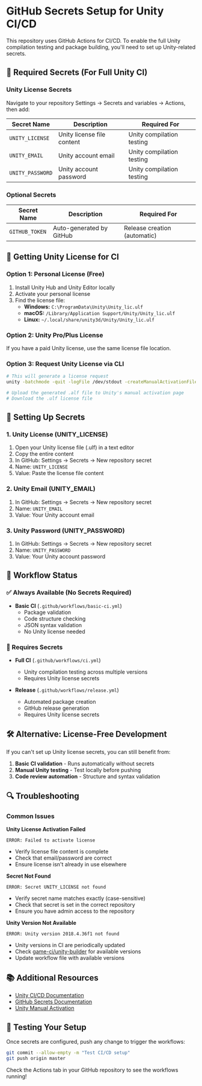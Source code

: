 # GitHub Secrets Setup for Unity CI/CD

This repository uses GitHub Actions for CI/CD. To enable the full Unity compilation testing and package building, you'll need to set up Unity-related secrets.

## 🔑 Required Secrets (For Full Unity CI)

### Unity License Secrets
Navigate to your repository Settings → Secrets and variables → Actions, then add:

| Secret Name | Description | Required For |
|-------------|-------------|--------------|
| `UNITY_LICENSE` | Unity license file content | Unity compilation testing |
| `UNITY_EMAIL` | Unity account email | Unity compilation testing |
| `UNITY_PASSWORD` | Unity account password | Unity compilation testing |

### Optional Secrets
| Secret Name | Description | Required For |
|-------------|-------------|--------------|
| `GITHUB_TOKEN` | Auto-generated by GitHub | Release creation (automatic) |

## 🎯 Getting Unity License for CI

### Option 1: Personal License (Free)
1. Install Unity Hub and Unity Editor locally
2. Activate your personal license
3. Find the license file:
   - **Windows:** `C:\ProgramData\Unity\Unity_lic.ulf`
   - **macOS:** `/Library/Application Support/Unity/Unity_lic.ulf`
   - **Linux:** `~/.local/share/unity3d/Unity/Unity_lic.ulf`

### Option 2: Unity Pro/Plus License
If you have a paid Unity license, use the same license file location.

### Option 3: Request Unity License via CLI
```bash
# This will generate a license request
unity -batchmode -quit -logFile /dev/stdout -createManualActivationFile

# Upload the generated .alf file to Unity's manual activation page
# Download the .ulf license file
```

## 📝 Setting Up Secrets

### 1. Unity License (UNITY_LICENSE)
1. Open your Unity license file (.ulf) in a text editor
2. Copy the entire content
3. In GitHub: Settings → Secrets → New repository secret
4. Name: `UNITY_LICENSE`
5. Value: Paste the license file content

### 2. Unity Email (UNITY_EMAIL)
1. In GitHub: Settings → Secrets → New repository secret
2. Name: `UNITY_EMAIL` 
3. Value: Your Unity account email

### 3. Unity Password (UNITY_PASSWORD)
1. In GitHub: Settings → Secrets → New repository secret
2. Name: `UNITY_PASSWORD`
3. Value: Your Unity account password

## 🚦 Workflow Status

### ✅ Always Available (No Secrets Required)
- **Basic CI** (`.github/workflows/basic-ci.yml`)
  - Package validation
  - Code structure checking
  - JSON syntax validation
  - No Unity license needed

### 🔐 Requires Secrets
- **Full CI** (`.github/workflows/ci.yml`)
  - Unity compilation testing across multiple versions
  - Requires Unity license secrets
  
- **Release** (`.github/workflows/release.yml`)
  - Automated package creation
  - GitHub release generation
  - Requires Unity license secrets

## 🛠️ Alternative: License-Free Development

If you can't set up Unity license secrets, you can still benefit from:

1. **Basic CI validation** - Runs automatically without secrets
2. **Manual Unity testing** - Test locally before pushing
3. **Code review automation** - Structure and syntax validation

## 🔍 Troubleshooting

### Common Issues

**Unity License Activation Failed**
```
ERROR: Failed to activate license
```
- Verify license file content is complete
- Check that email/password are correct
- Ensure license isn't already in use elsewhere

**Secret Not Found**
```
ERROR: Secret UNITY_LICENSE not found
```
- Verify secret name matches exactly (case-sensitive)
- Check that secret is set in the correct repository
- Ensure you have admin access to the repository

**Unity Version Not Available**
```
ERROR: Unity version 2018.4.36f1 not found
```
- Unity versions in CI are periodically updated
- Check [game-ci/unity-builder](https://github.com/game-ci/unity-builder) for available versions
- Update workflow file with available versions

## 📚 Additional Resources

- [Unity CI/CD Documentation](https://game.ci/)
- [GitHub Secrets Documentation](https://docs.github.com/en/actions/security-guides/encrypted-secrets)
- [Unity Manual Activation](https://docs.unity3d.com/Manual/ManualActivationGuide.html)

## 🎉 Testing Your Setup

Once secrets are configured, push any change to trigger the workflows:

```bash
git commit --allow-empty -m "Test CI/CD setup"
git push origin master
```

Check the Actions tab in your GitHub repository to see the workflows running!
